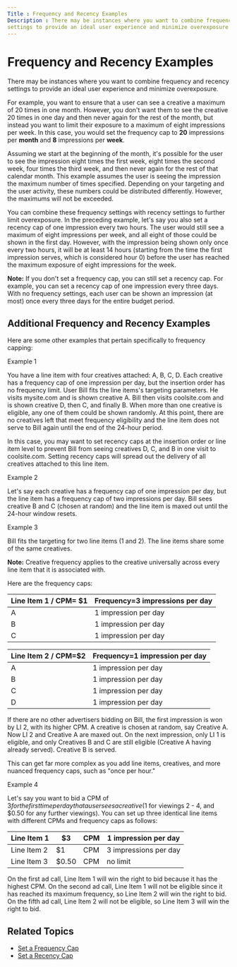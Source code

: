 ```yaml
---
Title : Frequency and Recency Examples
Description : There may be instances where you want to combine frequency and recency
settings to provide an ideal user experience and minimize overexposure.
---
```



# Frequency and Recency Examples



There may be instances where you want to combine frequency and recency
settings to provide an ideal user experience and minimize overexposure.



For example, you want to ensure that a user can see a creative a maximum
of 20 times in one month. However, you don't want them to see the
creative 20 times in one day and then never again for the rest of the
month, but instead you want to limit their exposure to a maximum of
eight impressions per week. In this case, you would set the frequency
cap to **20** impressions per **month** and **8** impressions per
**week**.

Assuming we start at the beginning of the month, it's possible for the
user to see the impression eight times the first week, eight times the
second week, four times the third week, and then never again for the
rest of that calendar month. This example assumes the user is seeing the
impression the maximum number of times specified. Depending on your
targeting and the user activity, these numbers could be distributed
differently. However, the maximums will not be exceeded.



You can combine these frequency settings with recency settings to
further limit overexposure. In the preceding example, let's say you also
set a recency cap of one impression every two hours. The user would
still see a maximum of eight impressions per week, and all eight of
those could be shown in the first day. However, with the impression
being shown only once every two hours, it will be at least 14 hours
(starting from the time the first impression serves, which is considered
hour 0) before the user has reached the maximum exposure of eight
impressions for the week.



<b>Note:</b> If you don't set a frequency cap,
you can still set a recency cap. For example, you can set a recency cap
of one impression every three days. With no frequency settings, each
user can be shown an impression (at most) once every three days for the
entire budget period.






## Additional Frequency and Recency Examples

Here are some other examples that pertain specifically to frequency
capping:



Example 1

You have a line item with four creatives attached: A, B, C, D. Each
creative has a frequency cap of one impression per day, but the
insertion order has no frequency limit. User Bill fits the line items's
targeting parameters. He visits mysite.com and is shown creative A. Bill
then visits coolsite.com and is shown creative D, then C, and finally B.
When more than one creative is eligible, any one of them could be shown
randomly. At this point, there are no creatives left that meet frequency
eligibility and the line item does not serve to Bill again until the end
of the 24-hour period.

In this case, you may want to set recency caps at the insertion order or
line item level to prevent Bill from seeing creatives D, C, and B in one
visit to coolsite.com. Setting recency caps will spread out the delivery
of all creatives attached to this line item.





Example 2

Let's say each creative has a frequency cap of one impression per day,
but the line item has a frequency cap of two impressions per day. Bill
sees creative B and C (chosen at random) and the line item is maxed out
until the 24-hour window resets.





Example 3



Bill fits the targeting for two line items (1 and 2). The line items
share some of the same creatives.



<b>Note:</b> Creative frequency applies to the
creative universally across every line item that
it is associated with.





Here are the frequency caps:

<table
id="frequency-and-recency-examples__table_c7c4ea0b-690b-47ce-a956-0a136a2096f0"
class="table">
<thead class="thead">
<tr class="header row">
<th
id="frequency-and-recency-examples__table_c7c4ea0b-690b-47ce-a956-0a136a2096f0__entry__1"
class="entry">Line Item 1 / CPM= $1</th>
<th
id="frequency-and-recency-examples__table_c7c4ea0b-690b-47ce-a956-0a136a2096f0__entry__2"
class="entry">Frequency=3 impressions per day</th>
</tr>
</thead>
<tbody class="tbody">
<tr class="odd row">
<td class="entry"
headers="frequency-and-recency-examples__table_c7c4ea0b-690b-47ce-a956-0a136a2096f0__entry__1">A</td>
<td class="entry"
headers="frequency-and-recency-examples__table_c7c4ea0b-690b-47ce-a956-0a136a2096f0__entry__2">1
impression per day</td>
</tr>
<tr class="even row">
<td class="entry"
headers="frequency-and-recency-examples__table_c7c4ea0b-690b-47ce-a956-0a136a2096f0__entry__1">B</td>
<td class="entry"
headers="frequency-and-recency-examples__table_c7c4ea0b-690b-47ce-a956-0a136a2096f0__entry__2">1
impression per day</td>
</tr>
<tr class="odd row">
<td class="entry"
headers="frequency-and-recency-examples__table_c7c4ea0b-690b-47ce-a956-0a136a2096f0__entry__1">C</td>
<td class="entry"
headers="frequency-and-recency-examples__table_c7c4ea0b-690b-47ce-a956-0a136a2096f0__entry__2">1
impression per day</td>
</tr>
</tbody>
</table>

<table
id="frequency-and-recency-examples__table_275e1e58-9897-4282-a3df-84af334f1f17"
class="table">
<thead class="thead">
<tr class="header row">
<th
id="frequency-and-recency-examples__table_275e1e58-9897-4282-a3df-84af334f1f17__entry__1"
class="entry">Line Item 2 / CPM=$2</th>
<th
id="frequency-and-recency-examples__table_275e1e58-9897-4282-a3df-84af334f1f17__entry__2"
class="entry">Frequency=1 impression per day</th>
</tr>
</thead>
<tbody class="tbody">
<tr class="odd row">
<td class="entry"
headers="frequency-and-recency-examples__table_275e1e58-9897-4282-a3df-84af334f1f17__entry__1">A</td>
<td class="entry"
headers="frequency-and-recency-examples__table_275e1e58-9897-4282-a3df-84af334f1f17__entry__2">1
impression per day</td>
</tr>
<tr class="even row">
<td class="entry"
headers="frequency-and-recency-examples__table_275e1e58-9897-4282-a3df-84af334f1f17__entry__1">B</td>
<td class="entry"
headers="frequency-and-recency-examples__table_275e1e58-9897-4282-a3df-84af334f1f17__entry__2">1
impression per day</td>
</tr>
<tr class="odd row">
<td class="entry"
headers="frequency-and-recency-examples__table_275e1e58-9897-4282-a3df-84af334f1f17__entry__1">C</td>
<td class="entry"
headers="frequency-and-recency-examples__table_275e1e58-9897-4282-a3df-84af334f1f17__entry__2">1
impression per day</td>
</tr>
<tr class="even row">
<td class="entry"
headers="frequency-and-recency-examples__table_275e1e58-9897-4282-a3df-84af334f1f17__entry__1">D</td>
<td class="entry"
headers="frequency-and-recency-examples__table_275e1e58-9897-4282-a3df-84af334f1f17__entry__2">1
impression per day</td>
</tr>
</tbody>
</table>



If there are no other advertisers bidding on Bill, the first impression
is won by LI 2, with its higher CPM. A creative is chosen at random, say
Creative A. Now LI 2 and Creative A are maxed out. On the next
impression, only LI 1 is eligible, and only Creatives B and C are still
eligible (Creative A having already served). Creative B is served.

This can get far more complex as you add line items, creatives, and more
nuanced frequency caps, such as "once per hour."



Example 4

Let's say you want to bid a CPM of $3 for the first time per day that a
user sees a creative ($1 for viewings 2 - 4, and $0.50 for any further
viewings). You can set up three identical line items with different CPMs
and frequency caps as follows:

<table
id="frequency-and-recency-examples__table_d5780bb5-0172-4f22-89b8-5aabb2a77224"
class="table">
<thead class="thead">
<tr class="header row">
<th
id="frequency-and-recency-examples__table_d5780bb5-0172-4f22-89b8-5aabb2a77224__entry__1"
class="entry">Line Item 1</th>
<th
id="frequency-and-recency-examples__table_d5780bb5-0172-4f22-89b8-5aabb2a77224__entry__2"
class="entry">$3</th>
<th
id="frequency-and-recency-examples__table_d5780bb5-0172-4f22-89b8-5aabb2a77224__entry__3"
class="entry">CPM</th>
<th
id="frequency-and-recency-examples__table_d5780bb5-0172-4f22-89b8-5aabb2a77224__entry__4"
class="entry">1 impression per day</th>
</tr>
</thead>
<tbody class="tbody">
<tr class="odd row">
<td class="entry"
headers="frequency-and-recency-examples__table_d5780bb5-0172-4f22-89b8-5aabb2a77224__entry__1">Line
Item 2</td>
<td class="entry"
headers="frequency-and-recency-examples__table_d5780bb5-0172-4f22-89b8-5aabb2a77224__entry__2">$1</td>
<td class="entry"
headers="frequency-and-recency-examples__table_d5780bb5-0172-4f22-89b8-5aabb2a77224__entry__3">CPM</td>
<td class="entry"
headers="frequency-and-recency-examples__table_d5780bb5-0172-4f22-89b8-5aabb2a77224__entry__4">3
impressions per day</td>
</tr>
<tr class="even row">
<td class="entry"
headers="frequency-and-recency-examples__table_d5780bb5-0172-4f22-89b8-5aabb2a77224__entry__1">Line
Item 3</td>
<td class="entry"
headers="frequency-and-recency-examples__table_d5780bb5-0172-4f22-89b8-5aabb2a77224__entry__2">$0.50</td>
<td class="entry"
headers="frequency-and-recency-examples__table_d5780bb5-0172-4f22-89b8-5aabb2a77224__entry__3">CPM</td>
<td class="entry"
headers="frequency-and-recency-examples__table_d5780bb5-0172-4f22-89b8-5aabb2a77224__entry__4">no
limit</td>
</tr>
</tbody>
</table>

On the first ad call, Line Item 1 will win the right to bid because it
has the highest CPM. On the second ad call, Line Item 1 will not be
eligible since it has reached its maximum frequency, so Line Item 2 will
win the right to bid. On the fifth ad call, Line Item 2 will not be
eligible, so Line Item 3 will win the right to bid.





## Related Topics

- <a href="set-a-frequency-cap.md" class="xref"
  title="You can set frequency caps from the Audience &amp; Location Targeting section within the Create New Line Item and Edit Line Item screens.">Set
  a Frequency Cap</a>
- <a href="set-a-recency-cap.md" class="xref"
  title="You can set recency caps from the Audience &amp; Location Targeting section within the Create New Line Item and Edit Line Item screens.">Set
  a Recency Cap</a>






